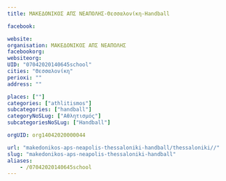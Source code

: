 ```yaml
---
title: ΜΑΚΕΔΟΝΙΚΟΣ ΑΠΣ ΝΕΑΠΟΛΗΣ-Θεσσαλονίκη-Handball

facebook:

website:
organisation: ΜΑΚΕΔΟΝΙΚΟΣ ΑΠΣ ΝΕΑΠΟΛΗΣ
facebookorg:
websiteorg:
UID: "07042020140645school"
cities: "Θεσσαλονίκη"
perioxi: ""
address: ""

places: [""]
categories: ["athlitismos"]
subcategories: ["handball"]
categoryNoSLug: ["Αθλητισμός"]
subcategoriesNoSLug: ["Handball"]

orgUID: org14042020000044

url: "makedonikos-aps-neapolis-thessaloniki-handball/thessaloniki//"
slug: "makedonikos-aps-neapolis-thessaloniki-handball"
aliases:
    - /07042020140645school
---
```





